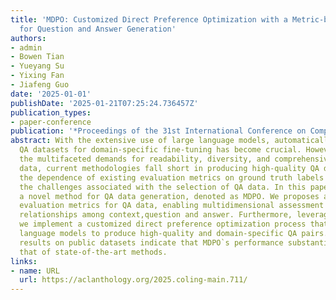 ```yaml
---
title: 'MDPO: Customized Direct Preference Optimization with a Metric-based Sampler
  for Question and Answer Generation'
authors:
- admin
- Bowen Tian
- Yueyang Su
- Yixing Fan
- Jiafeng Guo
date: '2025-01-01'
publishDate: '2025-01-21T07:25:24.736457Z'
publication_types:
- paper-conference
publication: '*Proceedings of the 31st International Conference on Computational Linguistics* (COLING 2025)'
abstract: With the extensive use of large language models, automatically generating
  QA datasets for domain-specific fine-tuning has become crucial. However, considering
  the multifaceted demands for readability, diversity, and comprehensiveness of QA
  data, current methodologies fall short in producing high-quality QA datasets. Moreover,
  the dependence of existing evaluation metrics on ground truth labels further exacerbates
  the challenges associated with the selection of QA data. In this paper, we introduce
  a novel method for QA data generation, denoted as MDPO. We proposes a set of unsupervised
  evaluation metrics for QA data, enabling multidimensional assessment based on the
  relationships among context,question and answer. Furthermore, leveraging these metrics,
  we implement a customized direct preference optimization process that guides large
  language models to produce high-quality and domain-specific QA pairs. Empirical
  results on public datasets indicate that MDPO`s performance substantially surpasses
  that of state-of-the-art methods.
links:
- name: URL
  url: https://aclanthology.org/2025.coling-main.711/
---
```

